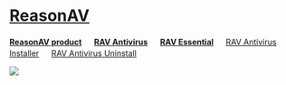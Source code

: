# [ReasonAV](https://www.reasonsecurity.com/compare)

[**ReasonAV product**](https://www.reasonsecurity.com/compare) 　 [**RAV Antivirus**](https://www.reasonsecurity.com/compare) 　 [**RAV Essential**](https://www.reasonsecurity.com/essential) 　 [RAV Antivirus Installer](https://github.com/windows64/ReasonAV/releases/tag/ReasonAV-Download) 　 [RAV Antivirus Uninstall](https://github.com/windows64/ReasonAV/releases/tag/ReasonAV-RemoveTool)

![](https://cdnp2.stackassets.com/b7dedc1b91e5f11f1aaed8b46ee83a18d50beafa/store/e9b7c152fae937ef6ee173e4571301576ccde1ad186deceaf90fe063a8b9/product_27400_product_shots2_image.jpg)
